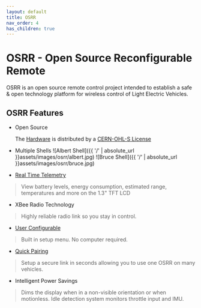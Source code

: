 ```yaml
---
layout: default
title: OSRR
nav_order: 4
has_children: true
---
```


# OSRR - Open Source Reconfigurable Remote

OSRR is an open source remote control project intended to establish a safe & open technology platform for wireless control of Light Electric Vehicles. 

## OSRR Features

* Open Source
  
  The [Hardware](https://github.com/FreeSK8/FreeSK8-Remote-Hardware) is distributed by a [CERN-OHL-S License](https://github.com/FreeSK8/FreeSK8-Remote-Hardware/blob/main/LICENSE.md)

* Multiple Shells
![Albert Shell]({{ '/' | absolute_url }}assets/images/osrr/albert.jpg)
![Bruce Shell]({{ '/' | absolute_url }}assets/images/osrr/bruce.jpg)
* [Real Time Telemetry](./display)
> View battery levels, energy consumption, estimated range, temperatures and more on the 1.3" TFT LCD
* XBee Radio Technology
> Highly reliable radio link so you stay in control.

* [User Configurable](./setup-menu)
> Built in setup menu. No computer required.

* [Quick Pairing](./pairing)
> Setup a secure link in seconds allowing you to use one OSRR on many vehicles.

* Intelligent Power Savings
> Dims the display when in a non-visible orientation or when motionless. Idle detection system monitors throttle input and IMU.
